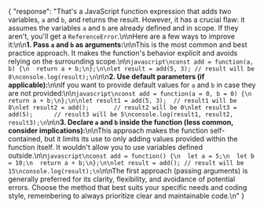 {
  "response": "That's a JavaScript function expression that adds two variables, `a` and `b`, and returns the result.  However, it has a crucial flaw: it assumes the variables `a` and `b` are already defined and in scope.  If they aren't, you'll get a `ReferenceError`.\n\nHere are a few ways to improve it:\n\n**1. Pass `a` and `b` as arguments:**\n\nThis is the most common and best practice approach.  It makes the function's behavior explicit and avoids relying on the surrounding scope.\n\n```javascript\nconst add = function(a, b) {\n  return a + b;\n};\n\nlet result = add(5, 3); // result will be 8\nconsole.log(result);\n```\n\n**2.  Use default parameters (if applicable):**\n\nIf you want to provide default values for `a` and `b` in case they are not provided:\n\n```javascript\nconst add = function(a = 0, b = 0) {\n  return a + b;\n};\n\nlet result1 = add(5, 3);  // result1 will be 8\nlet result2 = add();       // result2 will be 0\nlet result3 = add(5);      // result3 will be 5\nconsole.log(result1, result2, result3);\n```\n\n**3.  Declare `a` and `b` inside the function (less common, consider implications):**\n\nThis approach makes the function self-contained, but it limits its use to only adding values provided within the function itself. It wouldn't allow you to use variables defined outside.\n\n```javascript\nconst add = function() {\n  let a = 5;\n  let b = 10;\n  return a + b;\n};\n\nlet result = add(); // result will be 15\nconsole.log(result);\n```\n\nThe first approach (passing arguments) is generally preferred for its clarity, flexibility, and avoidance of potential errors.  Choose the method that best suits your specific needs and coding style, remembering to always prioritize clear and maintainable code.\n"
}